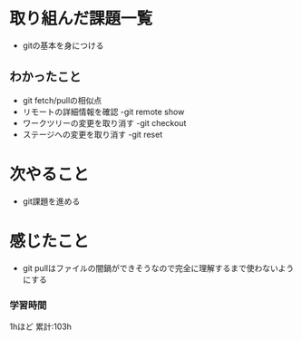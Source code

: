 # 取り組んだ課題一覧
- gitの基本を身につける
## わかったこと
-  git fetch/pullの相似点
-  リモートの詳細情報を確認 -git remote show
-  ワークツリーの変更を取り消す -git checkout
-  ステージへの変更を取り消す -git reset
# 次やること
- git課題を進める
# 感じたこと
- git pullはファイルの闇鍋ができそうなので完全に理解するまで使わないようにする
### 学習時間
1hほど
累計:103h
